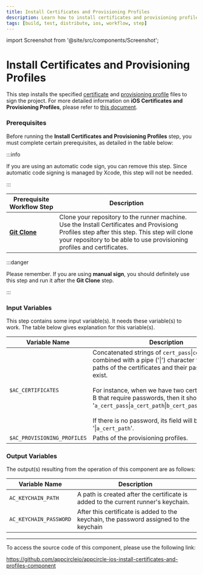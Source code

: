 ```yaml
---
title: Install Certificates and Provisioning Profiles
description: Learn how to install certificates and provisioning profiles for iOS distribution in Appcircle.
tags: [build, test, distribute, ios, workflow, step]
---
```


import Screenshot from '@site/src/components/Screenshot';

# Install Certificates and Provisioning Profiles

This step installs the specified [certificate](https://developer.apple.com/support/certificates/) and [provisioning profile](https://developer.apple.com/help/account/manage-profiles/create-a-development-provisioning-profile/) files to sign the project.
For more detailed information on **iOS Certificates and Provisioning Profiles**, please refer to [this document](/signing-identities).

### Prerequisites

Before running the **Install Certificates and Provisioning Profiles** step, you must complete certain prerequisites, as detailed in the table below:

:::info

If you are using an automatic code sign, you can remove this step. Since automatic code signing is managed by Xcode, this step will not be needed.

:::

| Prerequisite Workflow Step                      | Description                                     |
|-------------------------------------------------|-------------------------------------------------|
| [**Git Clone**](/workflows/common-workflow-steps/git-clone) | Clone your repository to the runner machine. Use the Install Certificates and Provisiong Profiles step after this step. This step will clone your repository to be able to use provisioning profiles and certificates. |

:::danger

Please remember. If you are using **manual sign**, you should definitely use this step and run it after the **Git Clone** step.

:::

<Screenshot url='https://cdn.appcircle.io/docs/assets/BE2786-cert_order.png' />


### Input Variables

This step contains some input variable(s). It needs these variable(s) to work. The table below gives explanation for this variable(s).

<Screenshot url='https://cdn.appcircle.io/docs/assets/BE2786-cert_input.png' />


| Variable Name                 | Description                                    | Status      |
|-------------------------------|------------------------------------------------|-------------|
| `$AC_CERTIFICATES`            | Concatenated strings of `cert_pass`\|`cert_path` combined with a pipe ('\|') character that have the paths of the certificates and their passwords if they exist. <br/><br/> For instance, when we have two certificates A and B that require passwords, then it should be like '`a_cert_pass`\|`a_cert_path`\|`b_cert_pass`\|`b_cert_path`'. <br/><br/> If there is no password, its field will be empty, like '\|`a_cert_path`'. | Required |
| `$AC_PROVISIONING_PROFILES` | Paths of the provisioning profiles. | Required | 


### Output Variables

The output(s) resulting from the operation of this component are as follows:

<Screenshot url='https://cdn.appcircle.io/docs/assets/BE2786-cert_output.png' />

| Variable Name                 | Description                                    | 
|-------------------------------|------------------------------------------------|
| `AC_KEYCHAIN_PATH`          | A path is created after the certificate is added to the current runner's keychain. | 
| `AC_KEYCHAIN_PASSWORD`      | After this certificate is added to the keychain, the password assigned to the keychain | 

---

To access the source code of this component, please use the following link:

https://github.com/appcircleio/appcircle-ios-install-certificates-and-profiles-component
